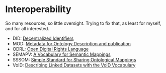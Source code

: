 # Interoperability

So many resources, so little oversight. Trying to fix that, as least for myself, and for all interested.

* DID: [Decentralized Identifiers](https://www.w3.org/TR/did-core/)
* MOD: [Metadata for Ontology Description and publication](https://www.isibang.ac.in/ns/mod/index.html)
* ODRL: [Open Digital Rights Language](https://www.w3.org/TR/odrl-model/)
* SEMAPV: [A Vocabulary for Semantic Mappings](https://mapping-commons.github.io/semantic-mapping-vocabulary/)
* SSSOM: [Simple Standard for Sharing Ontological Mappings](https://mapping-commons.github.io/sssom/spec/)
* VoID: [Describing Linked Datasets with the VoID Vocabulary](https://www.w3.org/TR/void/)
